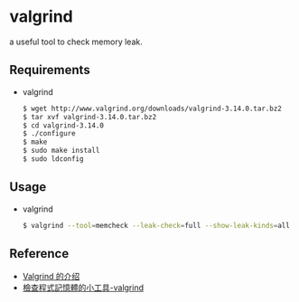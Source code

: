 # valgrind

a useful tool to check memory leak.

## Requirements

- valgrind

  ```sh
  $ wget http://www.valgrind.org/downloads/valgrind-3.14.0.tar.bz2
  $ tar xvf valgrind-3.14.0.tar.bz2
  $ cd valgrind-3.14.0
  $ ./configure
  $ make
  $ sudo make install
  $ sudo ldconfig
  ```

## Usage

- valgrind
  ```sh
  $ valgrind --tool=memcheck --leak-check=full --show-leak-kinds=all  -v ${your_prog_name}
  ```

## Reference

- [Valgrind 的介绍](http://senlinzhan.github.io/2017/12/31/valgrind/)
- [檢查程式記憶體的小工具-valgrind](http://daydreamer.idv.tw/rewrite.php/read-18.html)
